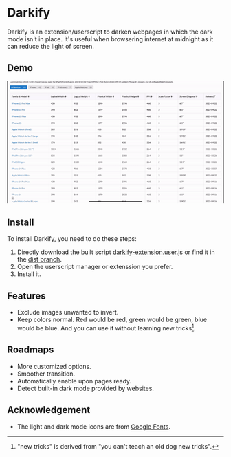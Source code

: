 # Darkify
Darkify is an extension/userscript to darken webpages in which the dark mode isn't in place. It's useful when browsering internet at midnight as it can reduce the light of screen.

## Demo
![ios-resolution.com](/demo-images/ios-resolution-com.gif)

## Install
To install Darkify, you need to do these steps:
1. Directly download the built script [darkify-extension.user.js](https://erichsia7.github.io/darkify-extension/darkify-extension.user.js) or find it in the [dist branch](https://github.com/EricHsia7/darkify-extension/tree/dist).
2. Open the userscript manager or extenssion you prefer.
3. Install it.

## Features
* Exclude images unwanted to invert.
* Keep colors normal. Red would be red, green would be green, blue would be blue. And you can use it without learning new tricks[^1].

[^1]: "new tricks" is derived from "you can't teach an old dog new tricks".

## Roadmaps
* More customized options.
* Smoother transition.
* Automatically enable upon pages ready.
* Detect built-in dark mode provided by websites.

## Acknowledgement
* The light and dark mode icons are from [Google Fonts](https://fonts.google.com/icons?icon.style=Rounded).
